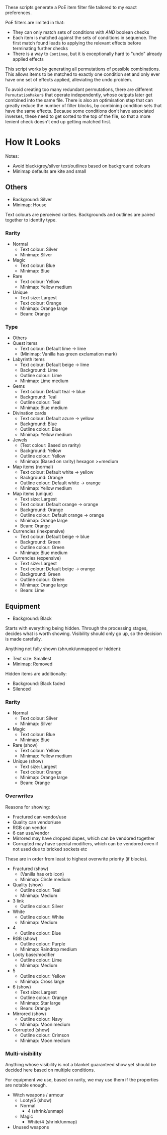 These scripts generate a PoE item filter file tailored to my exact preferences.

PoE filters are limited in that:

- They can only match sets of conditions with *AND* boolean checks
- Each item is matched against the sets of conditions in sequence. The first match found leads to applying the relevant effects before terminating further checks
- There is a way to `Continue`, but it is exceptionally hard to "undo" already applied effects

This script works by generating all permutations of possible combinations. This allows items to be matched to exactly one condition set and only ever have one set of effects applied, alleviating the undo problem.

To avoid creating too many redundant permutations, there are different `PermutationMaker`s that operate independently, whose outputs later get combined into the same file. There is also an optimisation step that can greatly reduce the number of filter blocks, by combining condition sets that have the same effects. Because some conditions don't have associated inverses, these need to get sorted to the top of the file, so that a more lenient check doesn't end up getting matched first.

# How It Looks

Notes:

- Avoid black/grey/silver text/outlines based on background colours
- Minimap defaults are kite and small

## Others

- Background: Silver
- Minimap: House

Text colours are perceived rarities. Backgrounds and outlines are paired together to identify type.

### Rarity

- Normal
	- Text colour: Silver
	- Minimap: Silver
- Magic
	- Text colour: Blue
	- Minimap: Blue
- Rare
	- Text colour: Yellow
	- Minimap: Yellow medium
- Unique
	- Text size: Largest
	- Text colour: Orange
	- Minimap: Orange large
	- Beam: Orange

### Type

- Others
- Quest items
	- Text colour: Default lime → lime
	- (Minimap: Vanilla has green exclamation mark)
- Labyrinth items
	- Text colour: Default beige → lime
	- Background: Lime
	- Outline colour: Lime
	- Minimap: Lime medium
- Gems
	- Text colour: Default teal → blue
	- Background: Teal
	- Outline colour: Teal
	- Minimap: Blue medium
- Divination cards
	- Text colour: Default azure → yellow
	- Background: Blue
	- Outline colour: Blue
	- Minimap: Yellow medium
- Jewels
	- (Text colour: Based on rarity)
	- Background: Yellow
	- Outline colour: Yellow
	- Minimap: (Based on rarity) hexagon >=medium
- Map items (normal)
	- Text colour: Default white → yellow
	- Background: Orange
	- Outline colour: Default white → orange
	- Minimap: Yellow medium
- Map items (unique)
	- Text size: Largest
	- Text colour: Default orange → orange
	- Background: Orange
	- Outline colour: Default orange → orange
	- Minimap: Orange large
	- Beam: Orange
- Currencies (inexpensive)
	- Text colour: Default beige → blue
	- Background: Green
	- Outline colour: Green
	- Minimap: Blue medium
- Currencies (expensive)
	- Text size: Largest
	- Text colour: Default beige → orange
	- Background: Green
	- Outline colour: Green
	- Minimap: Orange large
	- Beam: Lime

## Equipment

- Background: Black

Starts with everything being hidden. Through the processing stages, decides what is worth showing. Visibility should only go up, so the decision is made carefully.

Anything not fully shown (shrunk/unmapped or hidden):

- Text size: Smallest
- Minimap: Removed

Hidden items are additionally:

- Background: Black faded
- Silenced

### Rarity

- Normal
	- Text colour: Silver
	- Minimap: Silver
- Magic
	- Text colour: Blue
	- Minimap: Blue
- Rare (show)
	- Text colour: Yellow
	- Minimap: Yellow medium
- Unique (show)
	- Text size: Largest
	- Text colour: Orange
	- Minimap: Orange large
	- Beam: Orange

### Overwrites

Reasons for showing:

- Fractured can vendor/use
- Quality can vendor/use
- RGB can vendor
- 6 can use/vendor
- Mirrored may have dropped dupes, which can be vendored together
- Corrupted may have special modifiers, which can be vendored even if not used due to bricked sockets etc

These are in order from least to highest overwrite priority (if blocks).

- Fractured (show)
	- (Vanilla has orb icon)
	- Minimap: Circle medium
- Quality (show)
	- Outline colour: Teal
	- Minimap: Medium
- 3 link
	- Outline colour: Silver
- White
	- Outline colour: White
	- Minimap: Medium
- 4
	- Outline colour: Blue
- RGB (show)
	- Outline colour: Purple
	- Minimap: Raindrop medium
- Looty base/modifier
	- Outline colour: Lime
	- Minimap: Medium
- 5
	- Outline colour: Yellow
	- Minimap: Cross large
- 6 (show)
	- Text size: Largest
	- Outline colour: Orange
	- Minimap: Star large
	- Beam: Orange
- Mirrored (show)
	- Outline colour: Navy
	- Minimap: Moon medium
- Corrupted (show)
	- Outline colour: Crimson
	- Minimap: Moon medium

### Multi-visibility

Anything whose visibility is not a blanket guaranteed show yet should be decided here based on multiple conditions.

For equipment we use, based on rarity, we may use them if the properties are notable enough.

- Witch weapons / armour
	- Looty/5 (show)
	- Normal
		- 4 (shrink/unmap)
	- Magic
		- White/4 (shrink/unmap)
- Unused weapons
